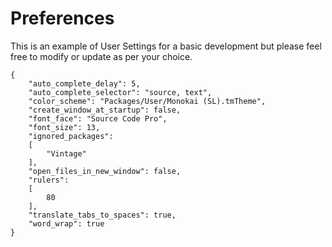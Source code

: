 # Preferences

This is an example of User Settings for a basic development but please feel free to modify or update as per your choice.

~~~
{
    "auto_complete_delay": 5,
    "auto_complete_selector": "source, text",
    "color_scheme": "Packages/User/Monokai (SL).tmTheme",
    "create_window_at_startup": false,
    "font_face": "Source Code Pro",
    "font_size": 13,
    "ignored_packages":
    [
        "Vintage"
    ],
    "open_files_in_new_window": false,
    "rulers":
    [
        80
    ],
    "translate_tabs_to_spaces": true,
    "word_wrap": true
}
~~~
